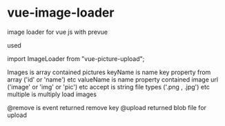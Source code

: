 # vue-image-loader
image loader for vue js with prevue

used

  import ImageLoader from "vue-picture-upload";
  <ImageLoader :Images="images" keyName="id" valueName="i" />
  
   Images is array contained pictures
   keyName is name key property from array ('id' or 'name') etc
   valueName is name property contained image url ('image' or 'img' or 'pic') etc
   accept is string file types ('.png , .jpg') etc
   multiple is multiply load images
   
   @remove is event returned remove key
   @upload returned blob file for upload
